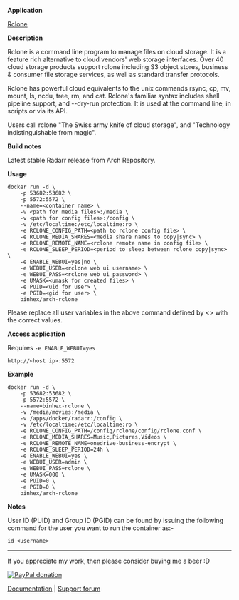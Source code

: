 **Application**

[Rclone](https://rclone.org/)

**Description**

Rclone is a command line program to manage files on cloud storage. It is a feature rich alternative to cloud vendors' web storage interfaces. Over 40 cloud storage products support rclone including S3 object stores, business & consumer file storage services, as well as standard transfer protocols.

Rclone has powerful cloud equivalents to the unix commands rsync, cp, mv, mount, ls, ncdu, tree, rm, and cat. Rclone's familiar syntax includes shell pipeline support, and --dry-run protection. It is used at the command line, in scripts or via its API.

Users call rclone "The Swiss army knife of cloud storage", and "Technology indistinguishable from magic".

**Build notes**

Latest stable Radarr release from Arch Repository.

**Usage**
```
docker run -d \
    -p 53682:53682 \
    -p 5572:5572 \
    --name=<container name> \
    -v <path for media files>:/media \
    -v <path for config files>:/config \
    -v /etc/localtime:/etc/localtime:ro \
    -e RCLONE_CONFIG_PATH=<path to rclone config file> \
    -e RCLONE_MEDIA_SHARES=<media share names to copy|sync> \
    -e RCLONE_REMOTE_NAME=<rclone remote name in config file> \
    -e RCLONE_SLEEP_PERIOD=<period to sleep between rclone copy|sync> \
    -e ENABLE_WEBUI=yes|no \
    -e WEBUI_USER=<rclone web ui username> \
    -e WEBUI_PASS=<rclone web ui password> \
    -e UMASK=<umask for created files> \
    -e PUID=<uid for user> \
    -e PGID=<gid for user> \
    binhex/arch-rclone
```

Please replace all user variables in the above command defined by <> with the correct values.

**Access application**

Requires `-e ENABLE_WEBUI=yes`

`http://<host ip>:5572`

**Example**
```
docker run -d \
    -p 53682:53682 \
    -p 5572:5572 \
    --name=binhex-rclone \
    -v /media/movies:/media \
    -v /apps/docker/radarr:/config \
    -v /etc/localtime:/etc/localtime:ro \
    -e RCLONE_CONFIG_PATH=/config/rclone/config/rclone.conf \
    -e RCLONE_MEDIA_SHARES=Music,Pictures,Videos \
    -e RCLONE_REMOTE_NAME=onedrive-business-encrypt \
    -e RCLONE_SLEEP_PERIOD=24h \
    -e ENABLE_WEBUI=yes \
    -e WEBUI_USER=admin \
    -e WEBUI_PASS=rclone \
    -e UMASK=000 \
    -e PUID=0 \
    -e PGID=0 \
    binhex/arch-rclone
```

**Notes**

User ID (PUID) and Group ID (PGID) can be found by issuing the following command for the user you want to run the container as:-

```
id <username>
```
___
If you appreciate my work, then please consider buying me a beer  :D

[![PayPal donation](https://www.paypal.com/en_US/i/btn/btn_donate_SM.gif)](https://www.paypal.com/cgi-bin/webscr?cmd=_s-xclick&hosted_button_id=MM5E27UX6AUU4)

[Documentation](https://github.com/binhex/documentation) | [Support forum](http://lime-technology.com/forum/index.php?topic=55549.0)
